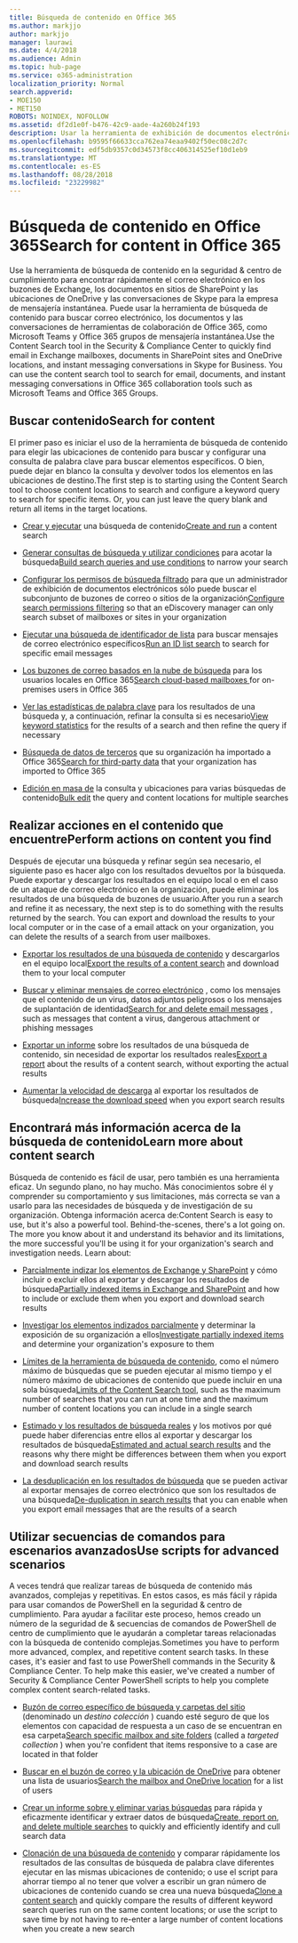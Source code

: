 ```yaml
---
title: Búsqueda de contenido en Office 365
ms.author: markjjo
author: markjjo
manager: laurawi
ms.date: 4/4/2018
ms.audience: Admin
ms.topic: hub-page
ms.service: o365-administration
localization_priority: Normal
search.appverid:
- MOE150
- MET150
ROBOTS: NOINDEX, NOFOLLOW
ms.assetid: df2d1e0f-b476-42c9-aade-4a260b24f193
description: Usar la herramienta de exhibición de documentos electrónicos de búsqueda de contenido en la seguridad de Office 365 &amp; centro de cumplimiento para encontrar rápidamente el correo electrónico en los buzones de Exchange, los documentos en sitios de SharePoint y las ubicaciones de OneDrive y las conversaciones de Skype para la empresa de mensajería instantánea.
ms.openlocfilehash: b9595f66633cca762ea74eaa9402f50ec08c2d7c
ms.sourcegitcommit: edf5db9357c0d34573f8cc406314525ef10d1eb9
ms.translationtype: MT
ms.contentlocale: es-ES
ms.lasthandoff: 08/28/2018
ms.locfileid: "23229982"
---
```

# <a name="search-for-content-in-office-365"></a><span data-ttu-id="d0ec2-103">Búsqueda de contenido en Office 365</span><span class="sxs-lookup"><span data-stu-id="d0ec2-103">Search for content in Office 365</span></span>

<span data-ttu-id="d0ec2-p101">Use la herramienta de búsqueda de contenido en la seguridad &amp; centro de cumplimiento para encontrar rápidamente el correo electrónico en los buzones de Exchange, los documentos en sitios de SharePoint y las ubicaciones de OneDrive y las conversaciones de Skype para la empresa de mensajería instantánea. Puede usar la herramienta de búsqueda de contenido para buscar correo electrónico, los documentos y las conversaciones de herramientas de colaboración de Office 365, como Microsoft Teams y Office 365 grupos de mensajería instantánea.</span><span class="sxs-lookup"><span data-stu-id="d0ec2-p101">Use the Content Search tool in the Security &amp; Compliance Center to quickly find email in Exchange mailboxes, documents in SharePoint sites and OneDrive locations, and instant messaging conversations in Skype for Business. You can use the content search tool to search for email, documents, and instant messaging conversations in Office 365 collaboration tools such as Microsoft Teams and Office 365 Groups.</span></span>
  
## <a name="search-for-content"></a><span data-ttu-id="d0ec2-106">Buscar contenido</span><span class="sxs-lookup"><span data-stu-id="d0ec2-106">Search for content</span></span>

<span data-ttu-id="d0ec2-p102">El primer paso es iniciar el uso de la herramienta de búsqueda de contenido para elegir las ubicaciones de contenido para buscar y configurar una consulta de palabra clave para buscar elementos específicos. O bien, puede dejar en blanco la consulta y devolver todos los elementos en las ubicaciones de destino.</span><span class="sxs-lookup"><span data-stu-id="d0ec2-p102">The first step is to starting using the Content Search tool to choose content locations to search and configure a keyword query to search for specific items. Or, you can just leave the query blank and return all items in the target locations.</span></span>
  
- <span data-ttu-id="d0ec2-109">[Crear y ejecutar](content-search.md) una búsqueda de contenido</span><span class="sxs-lookup"><span data-stu-id="d0ec2-109">[Create and run](content-search.md) a content search</span></span> 
    
- <span data-ttu-id="d0ec2-110">[Generar consultas de búsqueda y utilizar condiciones](keyword-queries-and-search-conditions.md) para acotar la búsqueda</span><span class="sxs-lookup"><span data-stu-id="d0ec2-110">[Build search queries and use conditions](keyword-queries-and-search-conditions.md) to narrow your search</span></span> 
    
- <span data-ttu-id="d0ec2-111">[Configurar los permisos de búsqueda filtrado](permissions-filtering-for-content-search.md) para que un administrador de exhibición de documentos electrónicos sólo puede buscar el subconjunto de buzones de correo o sitios de la organización</span><span class="sxs-lookup"><span data-stu-id="d0ec2-111">[Configure search permissions filtering](permissions-filtering-for-content-search.md) so that an eDiscovery manager can only search subset of mailboxes or sites in your organization</span></span> 
    
- <span data-ttu-id="d0ec2-112">[Ejecutar una búsqueda de identificador de lista](csv-file-for-an-id-list-content-search.md) para buscar mensajes de correo electrónico específicos</span><span class="sxs-lookup"><span data-stu-id="d0ec2-112">[Run an ID list search](csv-file-for-an-id-list-content-search.md) to search for specific email messages</span></span> 
    
- <span data-ttu-id="d0ec2-113">[Los buzones de correo basados en la nube de búsqueda](search-cloud-based-mailboxes-for-on-premises-users.md) para los usuarios locales en Office 365</span><span class="sxs-lookup"><span data-stu-id="d0ec2-113">[Search cloud-based mailboxes ](search-cloud-based-mailboxes-for-on-premises-users.md) for on-premises users in Office 365</span></span>

- <span data-ttu-id="d0ec2-114">[Ver las estadísticas de palabra clave](view-keyword-statistics-for-content-search.md) para los resultados de una búsqueda y, a continuación, refinar la consulta si es necesario</span><span class="sxs-lookup"><span data-stu-id="d0ec2-114">[View keyword statistics](view-keyword-statistics-for-content-search.md) for the results of a search and then refine the query if necessary</span></span> 
    
- <span data-ttu-id="d0ec2-115">[Búsqueda de datos de terceros](use-content-search-to-search-third-party-data-that-was-imported.md) que su organización ha importado a Office 365</span><span class="sxs-lookup"><span data-stu-id="d0ec2-115">[Search for third-party data](use-content-search-to-search-third-party-data-that-was-imported.md) that your organization has imported to Office 365</span></span> 
    
- <span data-ttu-id="d0ec2-116">[Edición en masa de](bulk-edit-content-searches.md) la consulta y ubicaciones para varias búsquedas de contenido</span><span class="sxs-lookup"><span data-stu-id="d0ec2-116">[Bulk edit](bulk-edit-content-searches.md) the query and content locations for multiple searches</span></span> 
    
## <a name="perform-actions-on-content-you-find"></a><span data-ttu-id="d0ec2-117">Realizar acciones en el contenido que encuentre</span><span class="sxs-lookup"><span data-stu-id="d0ec2-117">Perform actions on content you find</span></span>

<span data-ttu-id="d0ec2-p103">Después de ejecutar una búsqueda y refinar según sea necesario, el siguiente paso es hacer algo con los resultados devueltos por la búsqueda. Puede exportar y descargar los resultados en el equipo local o en el caso de un ataque de correo electrónico en la organización, puede eliminar los resultados de una búsqueda de buzones de usuario.</span><span class="sxs-lookup"><span data-stu-id="d0ec2-p103">After you run a search and refine it as necessary, the next step is to do something with the results returned by the search. You can export and download the results to your local computer or in the case of a email attack on your organization, you can delete the results of a search from user mailboxes.</span></span>
  
- <span data-ttu-id="d0ec2-120">[Exportar los resultados de una búsqueda de contenido](export-search-results.md) y descargarlos en el equipo local</span><span class="sxs-lookup"><span data-stu-id="d0ec2-120">[Export the results of a content search](export-search-results.md) and download them to your local computer</span></span> 
    
- <span data-ttu-id="d0ec2-121">[Buscar y eliminar mensajes de correo electrónico](search-for-and-delete-messages-in-your-organization.md) , como los mensajes que el contenido de un virus, datos adjuntos peligrosos o los mensajes de suplantación de identidad</span><span class="sxs-lookup"><span data-stu-id="d0ec2-121">[Search for and delete email messages](search-for-and-delete-messages-in-your-organization.md) , such as messages that content a virus, dangerous attachment or phishing messages</span></span> 
    
- <span data-ttu-id="d0ec2-122">[Exportar un informe](export-a-content-search-report.md) sobre los resultados de una búsqueda de contenido, sin necesidad de exportar los resultados reales</span><span class="sxs-lookup"><span data-stu-id="d0ec2-122">[Export a report](export-a-content-search-report.md) about the results of a content search, without exporting the actual results</span></span> 
    
- <span data-ttu-id="d0ec2-123">[Aumentar la velocidad de descarga](increase-download-speeds-when-exporting-ediscovery-results.md) al exportar los resultados de búsqueda</span><span class="sxs-lookup"><span data-stu-id="d0ec2-123">[Increase the download speed](increase-download-speeds-when-exporting-ediscovery-results.md) when you export search results</span></span> 
    
## <a name="learn-more-about-content-search"></a><span data-ttu-id="d0ec2-124">Encontrará más información acerca de la búsqueda de contenido</span><span class="sxs-lookup"><span data-stu-id="d0ec2-124">Learn more about content search</span></span>

<span data-ttu-id="d0ec2-p104">Búsqueda de contenido es fácil de usar, pero también es una herramienta eficaz. Un segundo plano, no hay mucho. Más conocimientos sobre él y comprender su comportamiento y sus limitaciones, más correcta se van a usarlo para las necesidades de búsqueda y de investigación de su organización. Obtenga información acerca de:</span><span class="sxs-lookup"><span data-stu-id="d0ec2-p104">Content Search is easy to use, but it's also a powerful tool. Behind-the-scenes, there's a lot going on. The more you know about it and understand its behavior and its limitations, the more successful you'll be using it for your organization's search and investigation needs. Learn about:</span></span>
  
- <span data-ttu-id="d0ec2-129">[Parcialmente indizar los elementos de Exchange y SharePoint](partially-indexed-items-in-content-search.md) y cómo incluir o excluir ellos al exportar y descargar los resultados de búsqueda</span><span class="sxs-lookup"><span data-stu-id="d0ec2-129">[Partially indexed items in Exchange and SharePoint](partially-indexed-items-in-content-search.md) and how to include or exclude them when you export and download search results</span></span> 
    
- <span data-ttu-id="d0ec2-130">[Investigar los elementos indizados parcialmente](investigating-partially-indexed-items-in-ediscovery.md) y determinar la exposición de su organización a ellos</span><span class="sxs-lookup"><span data-stu-id="d0ec2-130">[Investigate partially indexed items](investigating-partially-indexed-items-in-ediscovery.md) and determine your organization's exposure to them</span></span> 
    
- <span data-ttu-id="d0ec2-131">[Límites de la herramienta de búsqueda de contenido](limits-for-content-search.md), como el número máximo de búsquedas que se pueden ejecutar al mismo tiempo y el número máximo de ubicaciones de contenido que puede incluir en una sola búsqueda</span><span class="sxs-lookup"><span data-stu-id="d0ec2-131">[Limits of the Content Search tool](limits-for-content-search.md), such as the maximum number of searches that you can run at one time and the maximum number of content locations you can include in a single search</span></span> 
    
- <span data-ttu-id="d0ec2-132">[Estimado y los resultados de búsqueda reales](differences-between-estimated-and-actual-ediscovery-search-results.md) y los motivos por qué puede haber diferencias entre ellos al exportar y descargar los resultados de búsqueda</span><span class="sxs-lookup"><span data-stu-id="d0ec2-132">[Estimated and actual search results](differences-between-estimated-and-actual-ediscovery-search-results.md) and the reasons why there might be differences between them when you export and download search results</span></span> 
    
- <span data-ttu-id="d0ec2-133">[La desduplicación en los resultados de búsqueda](de-duplication-in-ediscovery-search-results.md) que se pueden activar al exportar mensajes de correo electrónico que son los resultados de una búsqueda</span><span class="sxs-lookup"><span data-stu-id="d0ec2-133">[De-duplication in search results](de-duplication-in-ediscovery-search-results.md) that you can enable when you export email messages that are the results of a search</span></span> 
    
## <a name="use-scripts-for-advanced-scenarios"></a><span data-ttu-id="d0ec2-134">Utilizar secuencias de comandos para escenarios avanzados</span><span class="sxs-lookup"><span data-stu-id="d0ec2-134">Use scripts for advanced scenarios</span></span>

<span data-ttu-id="d0ec2-p105">A veces tendrá que realizar tareas de búsqueda de contenido más avanzados, complejas y repetitivas. En estos casos, es más fácil y rápida para usar comandos de PowerShell en la seguridad &amp; centro de cumplimiento. Para ayudar a facilitar este proceso, hemos creado un número de la seguridad de &amp; secuencias de comandos de PowerShell de centro de cumplimiento que le ayudarán a completar tareas relacionadas con la búsqueda de contenido complejas.</span><span class="sxs-lookup"><span data-stu-id="d0ec2-p105">Sometimes you have to perform more advanced, complex, and repetitive content search tasks. In these cases, it's easier and fast to use PowerShell commands in the Security &amp; Compliance Center. To help make this easier, we've created a number of Security &amp; Compliance Center PowerShell scripts to help you complete complex content search-related tasks.</span></span>
  
- <span data-ttu-id="d0ec2-138">[Buzón de correo específico de búsqueda y carpetas del sitio](use-content-search-for-targeted-collections.md) (denominado un *destino colección* ) cuando esté seguro de que los elementos con capacidad de respuesta a un caso de se encuentran en esa carpeta</span><span class="sxs-lookup"><span data-stu-id="d0ec2-138">[Search specific mailbox and site folders](use-content-search-for-targeted-collections.md) (called a  *targeted collection*  ) when you're confident that items responsive to a case are located in that folder</span></span> 
    
- <span data-ttu-id="d0ec2-139">[Buscar en el buzón de correo y la ubicación de OneDrive](search-the-mailbox-and-onedrive-for-business-for-a-list-of-users.md) para obtener una lista de usuarios</span><span class="sxs-lookup"><span data-stu-id="d0ec2-139">[Search the mailbox and OneDrive location](search-the-mailbox-and-onedrive-for-business-for-a-list-of-users.md) for a list of users</span></span> 
    
- <span data-ttu-id="d0ec2-140">[Crear un informe sobre y eliminar varias búsquedas](create-report-on-and-delete-multiple-content-searches.md) para rápida y eficazmente identificar y extraer datos de búsqueda</span><span class="sxs-lookup"><span data-stu-id="d0ec2-140">[Create, report on, and delete multiple searches](create-report-on-and-delete-multiple-content-searches.md) to quickly and efficiently identify and cull search data</span></span> 
    
- <span data-ttu-id="d0ec2-141">[Clonación de una búsqueda de contenido](clone-a-content-search.md) y comparar rápidamente los resultados de las consultas de búsqueda de palabra clave diferentes ejecutar en las mismas ubicaciones de contenido; o use el script para ahorrar tiempo al no tener que volver a escribir un gran número de ubicaciones de contenido cuando se crea una nueva búsqueda</span><span class="sxs-lookup"><span data-stu-id="d0ec2-141">[Clone a content search](clone-a-content-search.md) and quickly compare the results of different keyword search queries run on the same content locations; or use the script to save time by not having to re-enter a large number of content locations when you create a new search</span></span> 
    

